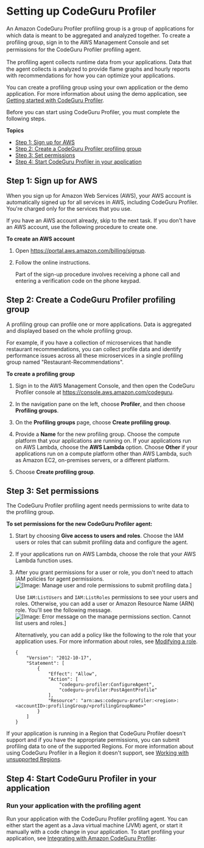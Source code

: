 # Setting up CodeGuru Profiler<a name="setting-up"></a>

An Amazon CodeGuru Profiler proﬁling group is a group of applications for which data is meant to be aggregated and analyzed together\. To create a proﬁling group, sign in to the AWS Management Console and set permissions for the CodeGuru Profiler proﬁling agent\.

The proﬁling agent collects runtime data from your applications\. Data that the agent collects is analyzed to provide flame graphs and hourly reports with recommendations for how you can optimize your applications\.

You can create a profiling group using your own application or the demo application\. For more information about using the demo application, see [Getting started with CodeGuru Profiler](getting-started.md)\.

Before you can start using CodeGuru Profiler, you must complete the following steps\. 

**Topics**
+ [Step 1: Sign up for AWS](#setting-up-step-1)
+ [Step 2: Create a CodeGuru Profiler profiling group](#setting-up-step-2)
+ [Step 3: Set permissions](#setting-up-step-3)
+ [Step 4: Start CodeGuru Profiler in your application](#setting-up-step-4)

## Step 1: Sign up for AWS<a name="setting-up-step-1"></a>

When you sign up for Amazon Web Services \(AWS\), your AWS account is automatically signed up for all services in AWS, including CodeGuru Profiler\. You're charged only for the services that you use\.

If you have an AWS account already, skip to the next task\. If you don't have an AWS account, use the following procedure to create one\.

**To create an AWS account**

1. Open [https://portal\.aws\.amazon\.com/billing/signup](https://portal.aws.amazon.com/billing/signup)\.

1. Follow the online instructions\.

   Part of the sign\-up procedure involves receiving a phone call and entering a verification code on the phone keypad\.

## Step 2: Create a CodeGuru Profiler profiling group<a name="setting-up-step-2"></a>

A profiling group can profile one or more applications\. Data is aggregated and displayed based on the whole profiling group\.

For example, if you have a collection of microservices that handle restaurant recommendations, you can collect profile data and identify performance issues across all these microservices in a single profiling group named "Restaurant\-Recommendations"\. 

**To create a profiling group**

1. Sign in to the AWS Management Console, and then open the CodeGuru Profiler console at [https://console\.aws\.amazon\.com/codeguru](https://console.aws.amazon.com/codeguru)\.

1. In the navigation pane on the left, choose **Profiler**, and then choose **Profiling groups**\.

1. On the **Profiling groups** page, choose **Create profiling group**\.

1. Provide a **Name** for the new profiling group\. Choose the compute platform that your applications are running on\. If your applications run on AWS Lambda, choose the **AWS Lambda** option\. Choose **Other** if your applications run on a compute platform other than AWS Lambda, such as Amazon EC2, on\-premises servers, or a different platform\. 

1. Choose **Create profiling group**\.

## Step 3: Set permissions<a name="setting-up-step-3"></a>

The CodeGuru Profiler profiling agent needs permissions to write data to the profiling group\. 

**To set permissions for the new CodeGuru Profiler agent:**

1. Start by choosing **Give access to users and roles**\. Choose the IAM users or roles that can submit profiling data and configure the agent\. 

1. If your applications run on AWS Lambda, choose the role that your AWS Lambda function uses\. 

1. After you grant permissions for a user or role, you don't need to attach IAM policies for agent permissions\.  
![\[Image: Manage user and role permissions to submit profiling data.\]](http://docs.aws.amazon.com/codeguru/latest/profiler-ug/images/manage-permissions.png)

   Use `IAM:ListUsers` and `IAM:ListRoles` permissions to see your users and roles\. Otherwise, you can add a user or Amazon Resource Name \(ARN\) role\. You'll see the following message\.   
![\[Image: Error message on the manage permissions section. Cannot list users and roles.\]](http://docs.aws.amazon.com/codeguru/latest/profiler-ug/images/manage-permissions-error.png)

   Alternatively, you can add a policy like the following to the role that your application uses\. For more information about roles, see [Modifying a role](https://docs.aws.amazon.com/IAM/latest/UserGuide/id_roles_manage_modify.html)\.

   ```
   {
       "Version": "2012-10-17",
       "Statement": [
           {
               "Effect": "Allow",
               "Action": [
                   "codeguru-profiler:ConfigureAgent",
                   "codeguru-profiler:PostAgentProfile"
               ],
               "Resource": "arn:aws:codeguru-profiler:<region>:<accountID>:profilingGroup/<profilingGroupName>"
           }
       ]
   }
   ```

If your application is running in a Region that CodeGuru Profiler doesn't support and if you have the appropriate permissions, you can submit profiling data to one of the supported Regions\. For more information about using CodeGuru Profiler in a Region it doesn't support, see [Working with unsupported Regions](working-with-unsupported-regions.md)\.

## Step 4: Start CodeGuru Profiler in your application<a name="setting-up-step-4"></a>

### Run your application with the profiling agent<a name="setting-up-agent"></a>

Run your application with the CodeGuru Profiler profiling agent\. You can either start the agent as a Java virtual machine \(JVM\) agent, or start it manually with a code change in your application\. To start profiling your application, see [Integrating with Amazon CodeGuru Profiler](integrating-with-codeguru-profiler.md)\.